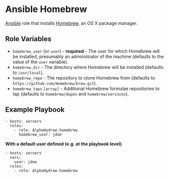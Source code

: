 # Ansible Homebrew

[Ansible](https://www.ansible.com) role that installs [Homebrew](http://brew.sh), an OS X package manager.



## Role Variables

* `homebrew_user` (or `user`) - **required** - The user for which Homebrew will be installed, presumably an administrator of the machine (defaults to the value of the `user` variable).
* `homebrew_dir` - The directory where Homebrew will be installed (defaults to `/usr/local`).
* `homebrew_repo` - The repository to clone Homebrew from (defaults to `https://github.com/Homebrew/brew.git`).
* `homebrew_taps` `[array]` - Additional Homebrew formulae repositories to tap (defaults to `homebrew/dupes` and `homebrew/services`).



## Example Playbook

    - hosts: servers
      roles:
        - role: AlphaHydrae.homebrew
          homebrew_user: jdoe

**With a default user defined (e.g. at the playbook level)**

    - hosts: servers
      vars:
        user: jdoe
      roles:
        - role: AlphaHydrae.homebrew
